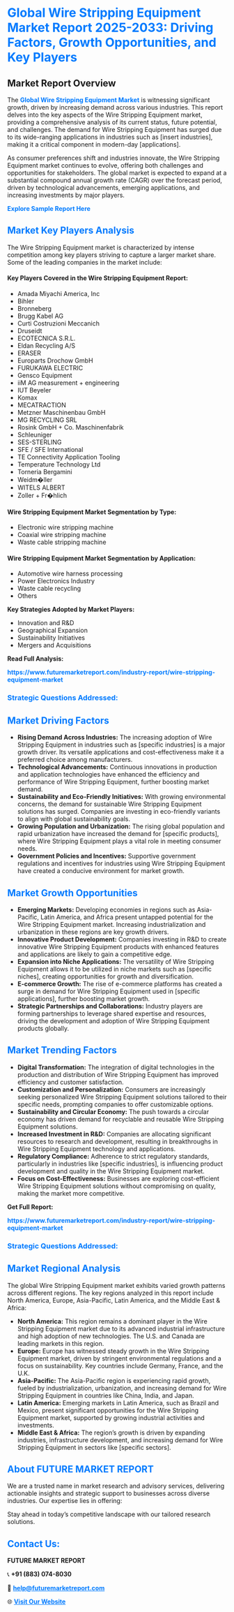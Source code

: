 <h1 style="color: #007BFF;">Global Wire Stripping Equipment Market Report 2025-2033: Driving Factors, Growth Opportunities, and Key Players</h1>

<section id="overview">
<h2>Market Report Overview</h2>
<p>The <a href="https://www.futuremarketreport.com/industry-report/wire-stripping-equipment-market" style="color: #007BFF; text-decoration: none;"><strong>Global Wire Stripping Equipment Market</strong></a> is witnessing significant growth, driven by increasing demand across various industries. This report delves into the key aspects of the Wire Stripping Equipment market, providing a comprehensive analysis of its current status, future potential, and challenges. The demand for Wire Stripping Equipment has surged due to its wide-ranging applications in industries such as [insert industries], making it a critical component in modern-day [applications].</p>
<p>As consumer preferences shift and industries innovate, the Wire Stripping Equipment market continues to evolve, offering both challenges and opportunities for stakeholders. The global market is expected to expand at a substantial compound annual growth rate (CAGR) over the forecast period, driven by technological advancements, emerging applications, and increasing investments by major players.</p>
</section>

<section id="overview">
<p><a href="https://www.futuremarketreport.com/request-sample/reportId=42623" style="color: #007BFF; text-decoration: none;"><strong>Explore Sample Report Here</strong></a></p>
</section>

<section id="key-players">
<h2 style="color: #007BFF;">Market Key Players Analysis</h2>
<p>The Wire Stripping Equipment market is characterized by intense competition among key players striving to capture a larger market share. Some of the leading companies in the market include:</p>
<h4>Key Players Covered in the Wire Stripping Equipment Report:</h4>
<ul><li>Amada Miyachi America, Inc</li><li>Bihler</li><li>Bronneberg</li><li>Brugg Kabel AG</li><li>Curti Costruzioni Meccanich</li><li>Druseidt</li><li>ECOTECNICA S.R.L.</li><li>Eldan Recycling A/S</li><li>ERASER</li><li>Europarts Drochow GmbH</li><li>FURUKAWA ELECTRIC</li><li>Gensco Equipment</li><li>iiM AG measurement + engineering</li><li>IUT Beyeler</li><li>Komax</li><li>MECATRACTION</li><li>Metzner Maschinenbau GmbH</li><li>MG RECYCLING SRL</li><li>Rosink GmbH + Co. Maschinenfabrik</li><li>Schleuniger</li><li>SES-STERLING</li><li>SFE / SFE International</li><li>TE Connectivity Application Tooling</li><li>Temperature Technology Ltd</li><li>Torneria Bergamini</li><li>Weidm�ller</li><li>WITELS ALBERT</li><li>Zoller + Fr�hlich</li></ul>
<h4>Wire Stripping Equipment Market Segmentation by Type:</h4>
<ul><li>Electronic wire stripping machine</li><li>Coaxial wire stripping machine</li><li>Waste cable stripping machine</li></ul>

<h4>Wire Stripping Equipment Market Segmentation by Application:</h4>
<ul><li>Automotive wire harness processing</li><li>Power Electronics Industry</li><li>Waste cable recycling</li><li>Others</li></ul>
<p><strong>Key Strategies Adopted by Market Players:</strong></p>
<ul>
<li>Innovation and R&D</li>
<li>Geographical Expansion</li>
<li>Sustainability Initiatives</li>
<li>Mergers and Acquisitions</li>
</ul>
</section>

<section>
<p><strong>Read Full Analysis: </strong></p><a href="https://www.futuremarketreport.com/industry-report/wire-stripping-equipment-market" style="color: #007BFF; text-decoration: none;"><strong>https://www.futuremarketreport.com/industry-report/wire-stripping-equipment-market</strong></a>
<h3 style="color: #007BFF;">Strategic Questions Addressed:</h3>
</section>

<section id="driving-factors">
<h2 style="color: #007BFF;">Market Driving Factors</h2>
<ul>
<li><strong>Rising Demand Across Industries:</strong> The increasing adoption of Wire Stripping Equipment in industries such as [specific industries] is a major growth driver. Its versatile applications and cost-effectiveness make it a preferred choice among manufacturers.</li>
<li><strong>Technological Advancements:</strong> Continuous innovations in production and application technologies have enhanced the efficiency and performance of Wire Stripping Equipment, further boosting market demand.</li>
<li><strong>Sustainability and Eco-Friendly Initiatives:</strong> With growing environmental concerns, the demand for sustainable Wire Stripping Equipment solutions has surged. Companies are investing in eco-friendly variants to align with global sustainability goals.</li>
<li><strong>Growing Population and Urbanization:</strong> The rising global population and rapid urbanization have increased the demand for [specific products], where Wire Stripping Equipment plays a vital role in meeting consumer needs.</li>
<li><strong>Government Policies and Incentives:</strong> Supportive government regulations and incentives for industries using Wire Stripping Equipment have created a conducive environment for market growth.</li>
</ul>
</section>

<section id="growth-opportunities">
<h2 style="color: #007BFF;">Market Growth Opportunities</h2>
<ul>
<li><strong>Emerging Markets:</strong> Developing economies in regions such as Asia-Pacific, Latin America, and Africa present untapped potential for the Wire Stripping Equipment market. Increasing industrialization and urbanization in these regions are key growth drivers.</li>
<li><strong>Innovative Product Development:</strong> Companies investing in R&D to create innovative Wire Stripping Equipment products with enhanced features and applications are likely to gain a competitive edge.</li>
<li><strong>Expansion into Niche Applications:</strong> The versatility of Wire Stripping Equipment allows it to be utilized in niche markets such as [specific niches], creating opportunities for growth and diversification.</li>
<li><strong>E-commerce Growth:</strong> The rise of e-commerce platforms has created a surge in demand for Wire Stripping Equipment used in [specific applications], further boosting market growth.</li>
<li><strong>Strategic Partnerships and Collaborations:</strong> Industry players are forming partnerships to leverage shared expertise and resources, driving the development and adoption of Wire Stripping Equipment products globally.</li>
</ul>
</section>

<section id="trending-factors">
<h2 style="color: #007BFF;">Market Trending Factors</h2>
<ul>
<li><strong>Digital Transformation:</strong> The integration of digital technologies in the production and distribution of Wire Stripping Equipment has improved efficiency and customer satisfaction.</li>
<li><strong>Customization and Personalization:</strong> Consumers are increasingly seeking personalized Wire Stripping Equipment solutions tailored to their specific needs, prompting companies to offer customizable options.</li>
<li><strong>Sustainability and Circular Economy:</strong> The push towards a circular economy has driven demand for recyclable and reusable Wire Stripping Equipment solutions.</li>
<li><strong>Increased Investment in R&D:</strong> Companies are allocating significant resources to research and development, resulting in breakthroughs in Wire Stripping Equipment technology and applications.</li>
<li><strong>Regulatory Compliance:</strong> Adherence to strict regulatory standards, particularly in industries like [specific industries], is influencing product development and quality in the Wire Stripping Equipment market.</li>
<li><strong>Focus on Cost-Effectiveness:</strong> Businesses are exploring cost-efficient Wire Stripping Equipment solutions without compromising on quality, making the market more competitive.</li>
</ul>
</section>

<section>
<p><strong>Get Full Report: </strong></p><a href="https://www.futuremarketreport.com/industry-report/wire-stripping-equipment-market" style="color: #007BFF; text-decoration: none;"><strong>https://www.futuremarketreport.com/industry-report/wire-stripping-equipment-market</strong></a>
<h3 style="color: #007BFF;">Strategic Questions Addressed:</h3>
</section>


<section id="regional-analysis">
<h2 style="color: #007BFF;">Market Regional Analysis</h2>
<p>The global Wire Stripping Equipment market exhibits varied growth patterns across different regions. The key regions analyzed in this report include North America, Europe, Asia-Pacific, Latin America, and the Middle East & Africa:</p>
<ul>
<li><strong>North America:</strong> This region remains a dominant player in the Wire Stripping Equipment market due to its advanced industrial infrastructure and high adoption of new technologies. The U.S. and Canada are leading markets in this region.</li>
<li><strong>Europe:</strong> Europe has witnessed steady growth in the Wire Stripping Equipment market, driven by stringent environmental regulations and a focus on sustainability. Key countries include Germany, France, and the U.K.</li>
<li><strong>Asia-Pacific:</strong> The Asia-Pacific region is experiencing rapid growth, fueled by industrialization, urbanization, and increasing demand for Wire Stripping Equipment in countries like China, India, and Japan.</li>
<li><strong>Latin America:</strong> Emerging markets in Latin America, such as Brazil and Mexico, present significant opportunities for the Wire Stripping Equipment market, supported by growing industrial activities and investments.</li>
<li><strong>Middle East & Africa:</strong> The region’s growth is driven by expanding industries, infrastructure development, and increasing demand for Wire Stripping Equipment in sectors like [specific sectors].</li>
</ul>
</section>

<footer>
<h2 style="color: #007BFF;">About FUTURE MARKET REPORT</h2>
<p>We are a trusted name in market research and advisory services, delivering actionable insights and strategic support to businesses across diverse industries. Our expertise lies in offering:</p>

<p>Stay ahead in today’s competitive landscape with our tailored research solutions.</p>

<h2 style="color: #007BFF;">Contact Us:</h2>
<p><strong>FUTURE MARKET REPORT</strong></p>
<p>📞 <strong>+91 (883) 074-8030</strong></p>
<p>📧 <strong><a href="mailto:help@futuremarketreport.com" style="color: #007BFF;">help@futuremarketreport.com</a></strong></p>
<p>🌐 <strong><a href="https://www.futuremarketreport.com/" style="color: #007BFF;">Visit Our Website</a></strong></p>
</footer>